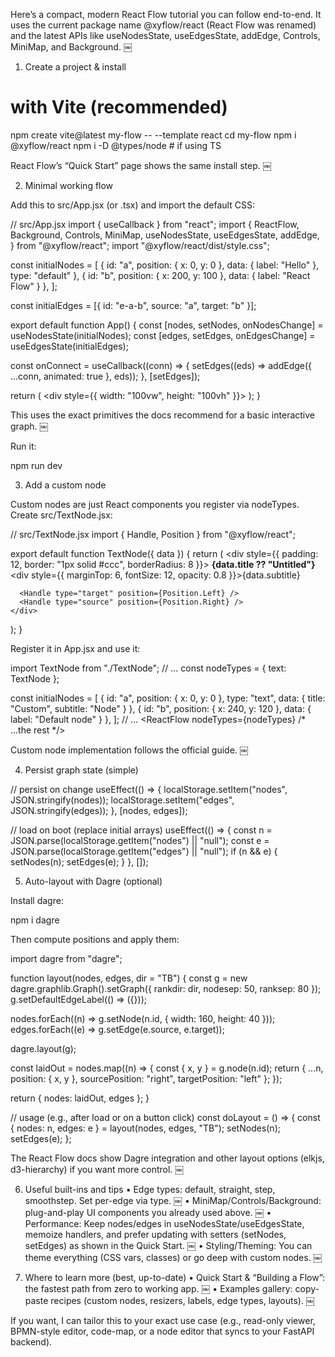 Here’s a compact, modern React Flow tutorial you can follow end-to-end. It uses the current package name @xyflow/react (React Flow was renamed) and the latest APIs like useNodesState, useEdgesState, addEdge, Controls, MiniMap, and Background.  ￼

1) Create a project & install

# with Vite (recommended)
npm create vite@latest my-flow -- --template react
cd my-flow
npm i @xyflow/react
npm i -D @types/node # if using TS

React Flow’s “Quick Start” page shows the same install step.  ￼

2) Minimal working flow

Add this to src/App.jsx (or .tsx) and import the default CSS:

// src/App.jsx
import { useCallback } from "react";
import {
  ReactFlow,
  Background,
  Controls,
  MiniMap,
  useNodesState,
  useEdgesState,
  addEdge,
} from "@xyflow/react";
import "@xyflow/react/dist/style.css";

const initialNodes = [
  { id: "a", position: { x: 0, y: 0 }, data: { label: "Hello" }, type: "default" },
  { id: "b", position: { x: 200, y: 100 }, data: { label: "React Flow" } },
];

const initialEdges = [{ id: "e-a-b", source: "a", target: "b" }];

export default function App() {
  const [nodes, setNodes, onNodesChange] = useNodesState(initialNodes);
  const [edges, setEdges, onEdgesChange] = useEdgesState(initialEdges);

  const onConnect = useCallback((conn) => {
    setEdges((eds) => addEdge({ ...conn, animated: true }, eds));
  }, [setEdges]);

  return (
    <div style={{ width: "100vw", height: "100vh" }}>
      <ReactFlow
        nodes={nodes}
        edges={edges}
        onNodesChange={onNodesChange}
        onEdgesChange={onEdgesChange}
        onConnect={onConnect}
        fitView
      >
        <MiniMap />
        <Controls />
        <Background />
      </ReactFlow>
    </div>
  );
}

This uses the exact primitives the docs recommend for a basic interactive graph.  ￼

Run it:

npm run dev

3) Add a custom node

Custom nodes are just React components you register via nodeTypes. Create src/TextNode.jsx:

// src/TextNode.jsx
import { Handle, Position } from "@xyflow/react";

export default function TextNode({ data }) {
  return (
    <div style={{ padding: 12, border: "1px solid #ccc", borderRadius: 8 }}>
      <strong>{data.title ?? "Untitled"}</strong>
      <div style={{ marginTop: 6, fontSize: 12, opacity: 0.8 }}>{data.subtitle}</div>

      <Handle type="target" position={Position.Left} />
      <Handle type="source" position={Position.Right} />
    </div>
  );
}

Register it in App.jsx and use it:

import TextNode from "./TextNode";
// ...
const nodeTypes = { text: TextNode };

const initialNodes = [
  { id: "a", position: { x: 0, y: 0 }, type: "text", data: { title: "Custom", subtitle: "Node" } },
  { id: "b", position: { x: 240, y: 120 }, data: { label: "Default node" } },
];
// ...
<ReactFlow nodeTypes={nodeTypes} /* ...the rest */>

Custom node implementation follows the official guide.  ￼

4) Persist graph state (simple)

// persist on change
useEffect(() => {
  localStorage.setItem("nodes", JSON.stringify(nodes));
  localStorage.setItem("edges", JSON.stringify(edges));
}, [nodes, edges]);

// load on boot (replace initial arrays)
useEffect(() => {
  const n = JSON.parse(localStorage.getItem("nodes") || "null");
  const e = JSON.parse(localStorage.getItem("edges") || "null");
  if (n && e) { setNodes(n); setEdges(e); }
}, []);

5) Auto-layout with Dagre (optional)

Install dagre:

npm i dagre

Then compute positions and apply them:

import dagre from "dagre";

function layout(nodes, edges, dir = "TB") {
  const g = new dagre.graphlib.Graph().setGraph({ rankdir: dir, nodesep: 50, ranksep: 80 });
  g.setDefaultEdgeLabel(() => ({}));

  nodes.forEach((n) => g.setNode(n.id, { width: 160, height: 40 }));
  edges.forEach((e) => g.setEdge(e.source, e.target));

  dagre.layout(g);

  const laidOut = nodes.map((n) => {
    const { x, y } = g.node(n.id);
    return { ...n, position: { x, y }, sourcePosition: "right", targetPosition: "left" };
  });

  return { nodes: laidOut, edges };
}

// usage (e.g., after load or on a button click)
const doLayout = () => {
  const { nodes: n, edges: e } = layout(nodes, edges, "TB");
  setNodes(n); setEdges(e);
};

The React Flow docs show Dagre integration and other layout options (elkjs, d3-hierarchy) if you want more control.  ￼

6) Useful built-ins and tips
	•	Edge types: default, straight, step, smoothstep. Set per-edge via type.  ￼
	•	MiniMap/Controls/Background: plug-and-play UI components you already used above.  ￼
	•	Performance: Keep nodes/edges in useNodesState/useEdgesState, memoize handlers, and prefer updating with setters (setNodes, setEdges) as shown in the Quick Start.  ￼
	•	Styling/Theming: You can theme everything (CSS vars, classes) or go deep with custom nodes.  ￼

7) Where to learn more (best, up-to-date)
	•	Quick Start & “Building a Flow”: the fastest path from zero to working app.  ￼
	•	Examples gallery: copy-paste recipes (custom nodes, resizers, labels, edge types, layouts).  ￼

If you want, I can tailor this to your exact use case (e.g., read-only viewer, BPMN-style editor, code-map, or a node editor that syncs to your FastAPI backend).